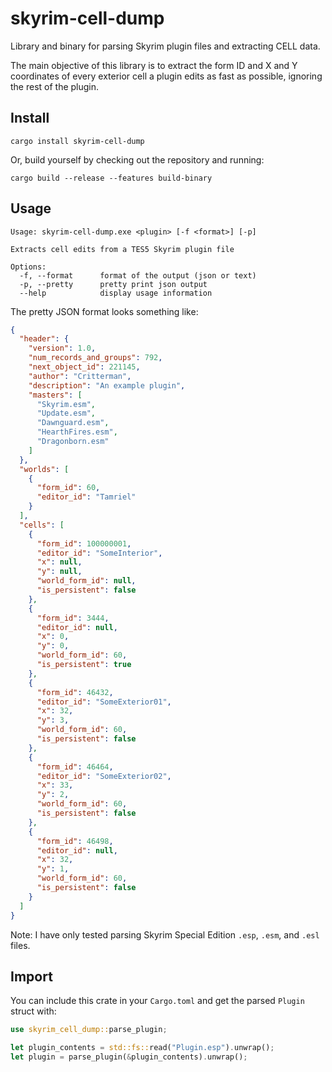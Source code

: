 # skyrim-cell-dump

Library and binary for parsing Skyrim plugin files and extracting CELL data.

The main objective of this library is to extract the form ID and X and Y coordinates of every exterior cell a plugin edits as fast as possible, ignoring the rest of the plugin.

## Install

```
cargo install skyrim-cell-dump
```

Or, build yourself by checking out the repository and running:

```
cargo build --release --features build-binary
```

## Usage

```
Usage: skyrim-cell-dump.exe <plugin> [-f <format>] [-p]

Extracts cell edits from a TES5 Skyrim plugin file

Options:
  -f, --format      format of the output (json or text)
  -p, --pretty      pretty print json output
  --help            display usage information
```

The pretty JSON format looks something like:

```json
{
  "header": {
    "version": 1.0,
    "num_records_and_groups": 792,
    "next_object_id": 221145,
    "author": "Critterman",
    "description": "An example plugin",
    "masters": [
      "Skyrim.esm",
      "Update.esm",
      "Dawnguard.esm",
      "HearthFires.esm",
      "Dragonborn.esm"
    ]
  },
  "worlds": [
    {
      "form_id": 60,
      "editor_id": "Tamriel"
    }
  ],
  "cells": [
    {
      "form_id": 100000001,
      "editor_id": "SomeInterior",
      "x": null,
      "y": null,
      "world_form_id": null,
      "is_persistent": false
    },
    {
      "form_id": 3444,
      "editor_id": null,
      "x": 0,
      "y": 0,
      "world_form_id": 60,
      "is_persistent": true
    },
    {
      "form_id": 46432,
      "editor_id": "SomeExterior01",
      "x": 32,
      "y": 3,
      "world_form_id": 60,
      "is_persistent": false
    },
    {
      "form_id": 46464,
      "editor_id": "SomeExterior02",
      "x": 33,
      "y": 2,
      "world_form_id": 60,
      "is_persistent": false
    },
    {
      "form_id": 46498,
      "editor_id": null,
      "x": 32,
      "y": 1,
      "world_form_id": 60,
      "is_persistent": false
    }
  ]
}
```

Note: I have only tested parsing Skyrim Special Edition `.esp`, `.esm`, and `.esl` files.

## Import

You can include this crate in your `Cargo.toml` and get the parsed `Plugin` struct with:

```rust
use skyrim_cell_dump::parse_plugin;

let plugin_contents = std::fs::read("Plugin.esp").unwrap();
let plugin = parse_plugin(&plugin_contents).unwrap();
```
